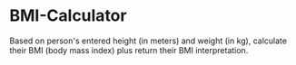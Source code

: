 # BMI-Calculator
Based on person's entered height (in meters) and weight (in kg), calculate their BMI (body mass index) plus return their BMI interpretation.
